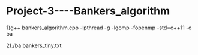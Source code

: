# Project-3----Bankers_algorithm
1)g++ bankers_algorithm.cpp -lpthread -g -lgomp -fopenmp -std=c++11 -o ba

2)./ba bankers_tiny.txt
